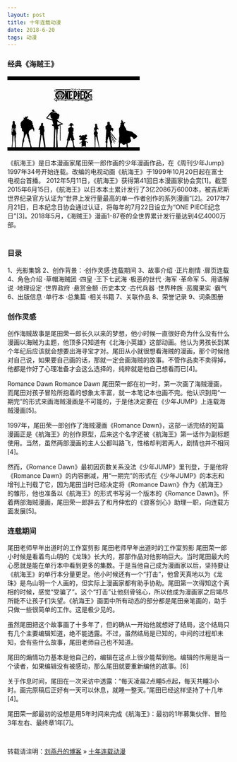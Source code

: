 ```yaml
---
layout: post
title: 十年连载动漫
date: 2018-6-20 
tags: 动漫   
---
```



### 经典《海贼王》
![image](http://github.com/lyd2580/lyd2580.github.io/raw/master/images/background-cover.jpg)

   《航海王》是日本漫画家尾田荣一郎作画的少年漫画作品，在《周刊少年Jump》1997年34号开始连载。改编的电视动画《航海王》于1999年10月20日起在富士电视台首播。
2012年5月11日，《航海王》获得第41回日本漫画家协会赏[1]。截至2015年6月15日，《航海王》以日本本土累计发行了3亿2086万6000本，被吉尼斯世界纪录官方认证为“世界上发行量最高的单一作者创作的系列漫画”[2]。2017年7月21日，日本纪念日协会通过认证，将每年的7月22日设立为“ONE PIECE纪念日”[3]。2018年5月，《海贼王》漫画1-87卷的全世界累计发行量达到4亿4000万部。            
　　

### 目录

1、光影集锦     2、创作背景：·创作灵感·连载期间
3、故事介绍
·正片剧情
·扉页连载
4、角色介绍
·草帽海贼团
·四皇
·王下七武海
·极恶的世代
·海军
·革命军
5、用语解说
·地理设定
·世界政府
·悬赏金额
·历史本文
·古代兵器
·世界种族
·恶魔果实
·霸气
6、出版信息
·单行本
·总集篇
·相关书籍
7、关联作品
8、荣誉记录
9、词条图册

### 创作灵感

创作海贼故事是尾田荣一郎长久以来的梦想，他小时候一直很好奇为什么没有什么漫画以海贼为主题，他顶多只知道有《北海小英雄》这部动画。他认为男孩长到某个年纪后应该就会想要出海寻宝才对。尾田从小就很想看海贼的漫画，那个时候他对自己说，如果要自己画的话，那就一定会画海贼的故事。不管作品卖不卖得掉，他都是作好了心理准备才会这么选择的，纯粹就是他自己想看而已[4]。

Romance Dawn
Romance Dawn
尾田荣一郎在初一时，第一次画了海贼漫画，而尾田对孩子冒险所抱着的想象太丰富，就一本笔记本也画不完。他认识到用“一期完”的形式来画海贼漫画是不可能的，于是他决定要在《少年JUMP》上连载海贼漫画[5]。

1997年，尾田荣一郎创作了海贼漫画《Romance Dawn》，这部一话完结的短篇漫画正是《航海王》的创作原型，后来这个名字还被《航海王》第一话作为副标题使用。当然，虽然两部漫画的主人公都叫路飞，性格却判若两人，剧情也并不相同[4]。

然而，《Romance Dawn》最初因页数关系没法《少年JUMP》里刊登，于是他将《Romance Dawn》的内容删减，用“一期完”的形式在《少年JUMP》的本志和增刊上刊载了它，因为尾田当时已经决定将《Romance Dawn》作为《航海王》的雏形，他也准备以《航海王》的形式书写另一个版本的《Romance Dawn》。怀着两部海贼漫画，尾田荣一郎辞去了和月伸宏的《浪客剑心》助理一职，向连载方面发展[5]。

### 连载期间

尾田老师早年出道时的工作室剪影
尾田老师早年出道时的工作室剪影
尾田荣一郎小时候是看着鸟山明的《龙珠》长大的，那部作品对他影响巨大。当时尾田最大的心愿就是能在单行本中看到更多的集数。于是当他自己成为漫画家以后，坚持要让《航海王》的单行本分量更足。他小时候还有一个“打击”，他曾天真地以为《龙珠》是鸟山明一个人画的，但实际上漫画家都有助手协助。尾田第一次得知这个真相的时候，感觉“受骗了”。这个“打击”让他刻骨铭心，所以他成为漫画家之后竭尽所能不让孩子们失望。《航海王》画面中所有动态的部分都是尾田亲笔画的，助手只做一些很简单的工作。这是极少见的。

虽然尾田把这个故事画了十多年了，但的确从一开始他就想好了结局，这个结局只有几个主要编辑知道，绝不能透露。不过，虽然结局是已知的，中间的过程却未知，会有些什么故事，尾田老师自己也不知道。

尾田的煽情功力基本是他自己的，编辑在这点上很少能帮到他。编辑的作用是当一个读者，如果编辑没有被感动，那么尾田就要重新编他的故事。[6]

关于作息时间，尾田在一次采访中透露：“每天凌晨2点睡5点起，每天共睡3小时。画完原稿后正好有一天可以休息，就睡一整天。”尾田已经这样坚持了十几年[4]。

尾田荣一郎最初的设想是用5年时间来完成《航海王》：最初的1年募集伙伴、冒险3年左右、最终章1年[7]。



<br>

转载请注明：[刘燕丹的博客](https://lyd2580.github.io) » [十年连载动漫](https://lyd2580.github.io/2018/06/markdownTool/)                   

